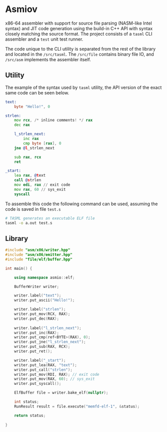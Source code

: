 # Asmiov
x86-64 assembler with support for source file parsing (NASM-like Intel syntax) and JIT 
code generation using the build-in C++ API with syntax closely matching the source format.
The project consists of a `tasml` CLI assembler and a `test` unit test runner. 

The code unique to the CLI utility is separated from the rest of 
the library and located in the `/src/tasml`. The `/src/file` contains binary file IO, and `/src/asm` 
implements the assembler itself.

## Utility
The example of the syntax used by `tasml` utility, the API version of the exact same code can be seen below.
```asm
text:
	byte "Hello!", 0

strlen:
	mov rcx, /* inline comments! */ rax
	dec rax

	l_strlen_next:
		inc rax
		cmp byte [rax], 0
	jne @l_strlen_next

	sub rax, rcx
	ret

_start:
	lea rax, @text
	call @strlen
	mov edi, rax // exit code
	mov rax, 60 // sys_exit
	syscall
```

To assemble this code the following command can be used,
assuming the code is saved in file `test.s`
```bash
# TASML generates an executable ELF file
tasml -o a.out test.s
```

## Library
```C++
#include "asm/x86/writer.hpp"
#include "asm/x86/emitter.hpp"
#include "file/elf/buffer.hpp"

int main() {

	using namespace asmio::elf;

	BufferWriter writer;

	writer.label("text");
	writer.put_ascii("Hello!");

	writer.label("strlen");
	writer.put_mov(RCX, RAX);
	writer.put_dec(RAX);
	
	writer.label("l_strlen_next");
	writer.put_inc(RAX);
	writer.put_cmp(ref<BYTE>(RAX), 0);
	writer.put_jne("l_strlen_next");
	writer.put_sub(RAX, RCX);
	writer.put_ret();

	writer.label("_start");
	writer.put_lea(RAX, "text");
	writer.put_call("strlen");
	writer.put_mov(RDI, RAX); // exit code
	writer.put_mov(RAX, 60); // sys_exit
	writer.put_syscall();

	ElfBuffer file = writer.bake_elf(nullptr);

	int status;
	RunResult result = file.execute("memfd-elf-1", &status);

	return status;
	
}


```